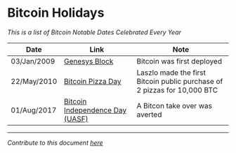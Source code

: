 # Bitcoin Holidays

*This is a list of Bitcoin Notable Dates Celebrated Every Year*

Date | Link | Note
 --- | --- | ---
03/Jan/2009|[Genesys Block](https://en.bitcoin.it/wiki/Genesis_block)|Bitcoin was first deployed
22/May/2010|[Bitcoin Pizza Day](https://en.bitcoin.it/wiki/Laszlo_Hanyecz)|Laszlo made the first Bitcoin public purchase of 2 pizzas for 10,000 BTC
01/Aug/2017|[Bitcoin Independence Day (UASF)](http://uasf.co)|A Bitcon take over was averted



---

*Contribute to this document [here](https://github.com/nvk/bitcoin-holidays)*
